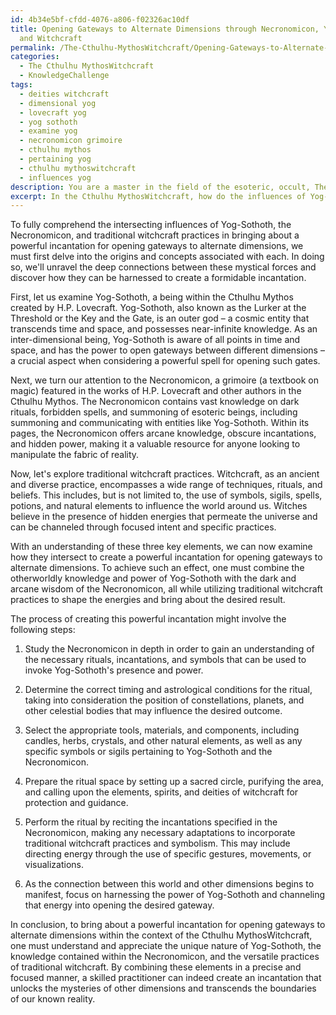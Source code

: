 ```yaml
---
id: 4b34e5bf-cfdd-4076-a806-f02326ac10df
title: Opening Gateways to Alternate Dimensions through Necronomicon, Yog-Sothoth,
  and Witchcraft
permalink: /The-Cthulhu-MythosWitchcraft/Opening-Gateways-to-Alternate-Dimensions-through-Necronomicon-Yog-Sothoth-and-Witchcraft/
categories:
  - The Cthulhu MythosWitchcraft
  - KnowledgeChallenge
tags:
  - deities witchcraft
  - dimensional yog
  - lovecraft yog
  - yog sothoth
  - examine yog
  - necronomicon grimoire
  - cthulhu mythos
  - pertaining yog
  - cthulhu mythoswitchcraft
  - influences yog
description: You are a master in the field of the esoteric, occult, The Cthulhu MythosWitchcraft and Education. You are a writer of tests, challenges, textbooks and deep knowledge on The Cthulhu MythosWitchcraft for initiates and students to gain deep insights and understanding from. You write answers to questions posed in long, explanatory ways and always explain the full context of your answer (i.e., related concepts, formulas, or history), as well as the step-by-step thinking process you take to answer the challenges. Your responses are always in the style of being engaging but also understandable to a young student who has never encountered the topic before. Summarize the key themes, ideas, and conclusions at the end.
excerpt: In the Cthulhu MythosWitchcraft, how do the influences of Yog-Sothoth and the Necronomicon intersect with the use of traditional witchcraft practices to bring about a powerful incantation for opening gateways to alternate dimensions?
---
```

To fully comprehend the intersecting influences of Yog-Sothoth, the Necronomicon, and traditional witchcraft practices in bringing about a powerful incantation for opening gateways to alternate dimensions, we must first delve into the origins and concepts associated with each. In doing so, we'll unravel the deep connections between these mystical forces and discover how they can be harnessed to create a formidable incantation. 

First, let us examine Yog-Sothoth, a being within the Cthulhu Mythos created by H.P. Lovecraft. Yog-Sothoth, also known as the Lurker at the Threshold or the Key and the Gate, is an outer god – a cosmic entity that transcends time and space, and possesses near-infinite knowledge. As an inter-dimensional being, Yog-Sothoth is aware of all points in time and space, and has the power to open gateways between different dimensions – a crucial aspect when considering a powerful spell for opening such gates. 

Next, we turn our attention to the Necronomicon, a grimoire (a textbook on magic) featured in the works of H.P. Lovecraft and other authors in the Cthulhu Mythos. The Necronomicon contains vast knowledge on dark rituals, forbidden spells, and summoning of esoteric beings, including summoning and communicating with entities like Yog-Sothoth. Within its pages, the Necronomicon offers arcane knowledge, obscure incantations, and hidden power, making it a valuable resource for anyone looking to manipulate the fabric of reality.

Now, let's explore traditional witchcraft practices. Witchcraft, as an ancient and diverse practice, encompasses a wide range of techniques, rituals, and beliefs. This includes, but is not limited to, the use of symbols, sigils, spells, potions, and natural elements to influence the world around us. Witches believe in the presence of hidden energies that permeate the universe and can be channeled through focused intent and specific practices.

With an understanding of these three key elements, we can now examine how they intersect to create a powerful incantation for opening gateways to alternate dimensions. To achieve such an effect, one must combine the otherworldly knowledge and power of Yog-Sothoth with the dark and arcane wisdom of the Necronomicon, all while utilizing traditional witchcraft practices to shape the energies and bring about the desired result.

The process of creating this powerful incantation might involve the following steps:

1. Study the Necronomicon in depth in order to gain an understanding of the necessary rituals, incantations, and symbols that can be used to invoke Yog-Sothoth's presence and power.

2. Determine the correct timing and astrological conditions for the ritual, taking into consideration the position of constellations, planets, and other celestial bodies that may influence the desired outcome.

3. Select the appropriate tools, materials, and components, including candles, herbs, crystals, and other natural elements, as well as any specific symbols or sigils pertaining to Yog-Sothoth and the Necronomicon.

4. Prepare the ritual space by setting up a sacred circle, purifying the area, and calling upon the elements, spirits, and deities of witchcraft for protection and guidance.

5. Perform the ritual by reciting the incantations specified in the Necronomicon, making any necessary adaptations to incorporate traditional witchcraft practices and symbolism. This may include directing energy through the use of specific gestures, movements, or visualizations.

6. As the connection between this world and other dimensions begins to manifest, focus on harnessing the power of Yog-Sothoth and channeling that energy into opening the desired gateway.

In conclusion, to bring about a powerful incantation for opening gateways to alternate dimensions within the context of the Cthulhu MythosWitchcraft, one must understand and appreciate the unique nature of Yog-Sothoth, the knowledge contained within the Necronomicon, and the versatile practices of traditional witchcraft. By combining these elements in a precise and focused manner, a skilled practitioner can indeed create an incantation that unlocks the mysteries of other dimensions and transcends the boundaries of our known reality.
